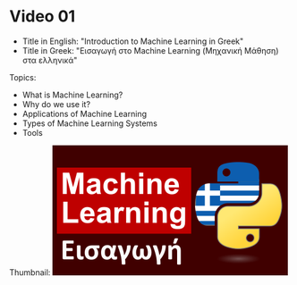 # Video 01

- Title in English: "Introduction to Machine Learning in Greek"
- Title in Greek: "Εισαγωγή στο Machine Learning (Μηχανική Μάθηση) στα ελληνικά"

Topics:
- What is Machine Learning?
- Why do we use it?
- Applications of Machine Learning
- Types of Machine Learning Systems
- Tools

Thumbnail: 
<img src = 'Final_Thumbnail.png'>
